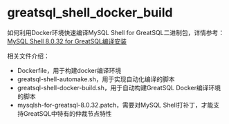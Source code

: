 # greatsql_shell_docker_build

如何利用Docker环境快速编译MySQL Shell for GreatSQL二进制包，详情参考：[MySQL Shell 8.0.32 for GreatSQL编译安装](https://mp.weixin.qq.com/s/bB6ZvV6-yB83otLnv_oqrA)

相关文件介绍：
- Dockerfile，用于构建docker编译环境
- greatsql-shell-automake.sh，用于实现自动化编译的脚本
- greatsql-shell-docker-build.sh，用于自动构建GreatSQL Docker编译环境的脚本
- mysqlsh-for-greatsql-8.0.32.patch，需要对MySQL Shell打补丁，才能支持GreatSQL中特有的仲裁节点特性
